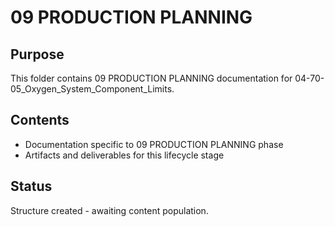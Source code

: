 # 09 PRODUCTION PLANNING

## Purpose
This folder contains 09 PRODUCTION PLANNING documentation for 04-70-05_Oxygen_System_Component_Limits.

## Contents
- Documentation specific to 09 PRODUCTION PLANNING phase
- Artifacts and deliverables for this lifecycle stage

## Status
Structure created - awaiting content population.
